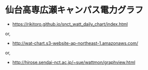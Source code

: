 # 仙台高専広瀬キャンパス電力グラフ

- https://rikitoro.github.io/snct_watt_daily_chart/index.html

or,
- http://wat-chart.s3-website-ap-northeast-1.amazonaws.com/

or,
- http://hirose.sendai-nct.ac.jp/~sue/wattmon/graphview.html
